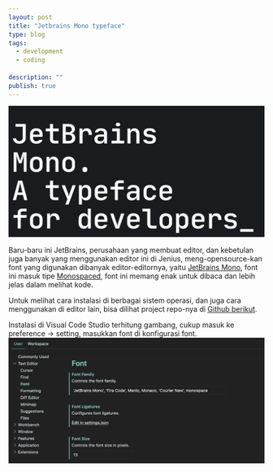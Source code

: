 ```yaml
---
layout: post
title: "Jetbrains Mono typeface"
type: blog
tags:
  - development
  - coding

description: ""
publish: true
---
```


![](/public/images/posts/jetbrain-mono.png)

Baru-baru ini JetBrains, perusahaan yang membuat editor, dan kebetulan juga banyak yang menggunakan editor ini di Jenius, meng-opensource-kan font yang digunakan dibanyak editor-editornya, yaitu [JetBrains Mono](https://www.jetbrains.com/lp/mono/), font ini masuk tipe [Monospaced](https://en.wikipedia.org/wiki/Monospaced_font), font ini memang enak untuk dibaca dan lebih jelas dalam melihat kode.
<!--more-->
Untuk melihat cara instalasi di berbagai sistem operasi, dan juga cara menggunakan di editor lain, bisa dilihat project repo-nya di [Github berikut](https://github.com/JetBrains/JetBrainsMono).

Instalasi di Visual Code Studio terhitung gambang, cukup masuk ke preference -> setting, masukkan font di konfigurasi font.
![](/public/images/posts/jetbrain-mono-font-vcs.png)